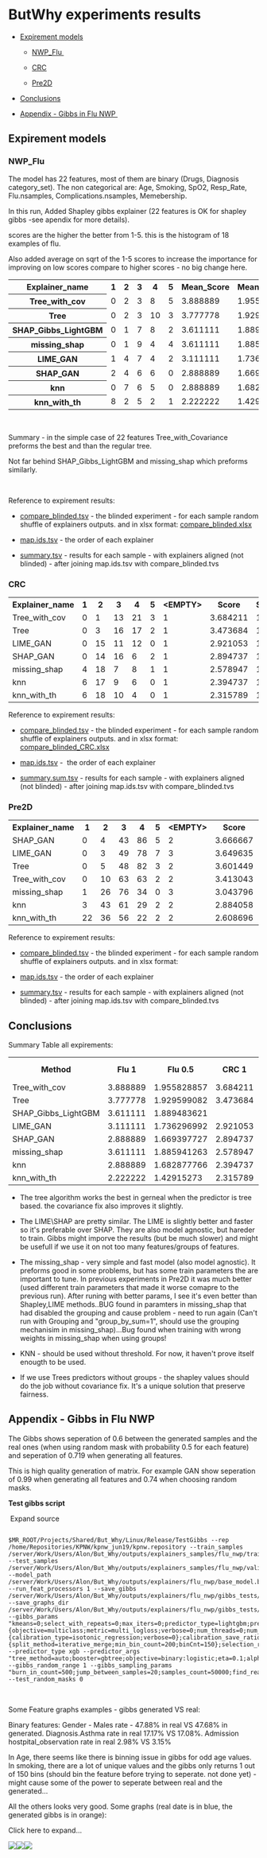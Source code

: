 # ButWhy experiments results

- [Expirement models](#ButWhyexperimentsresults-Expirementmodels)

  - [NWP_Flu ](#ButWhyexperimentsresults-NWP_Flu)

  - [CRC](#ButWhyexperimentsresults-CRC)

  - [Pre2D](#ButWhyexperimentsresults-Pre2D)

- [Conclusions](#ButWhyexperimentsresults-Conclusions)

- [Appendix - Gibbs in Flu NWP ](#ButWhyexperimentsresults-Appendix-GibbsinFluNWP)

## **Expirement models**

### NWP_Flu 

The model has 22 features, most of them are binary (Drugs, Diagnosis category_set). The non categorical are: Age, Smoking, SpO2, Resp_Rate, Flu.nsamples, Complications.nsamples, Memebership.

In this run, Added Shapley gibbs explainer (22 features is OK for shapley gibbs -see apendix for more details). 

scores are the higher the better from 1-5. this is the histogram of 18 examples of flu.

Also added average on sqrt of the 1-5 scores to increase the importance for improving on low scores compare to higher scores - no big change here.

<table><tbody>

<tr>

<th>Explainer_name</th>

<th>1</th>

<th>2</th>

<th>3</th>

<th>4</th>

<th>5</th>

<th>Mean_Score</th>

<th>Mean_of_Sqrt_Score</th>

</tr>

<tr>

<th>Tree_with_cov</th>

<td>0</td>

<td>2</td>

<td>3</td>

<td>8</td>

<td>5</td>

<td>3.888889</td>

<td>1.955828857</td>

</tr>

<tr>

<th>Tree</th>

<td>0</td>

<td>2</td>

<td>3</td>

<td>10</td>

<td>3</td>

<td>3.777778</td>

<td>1.929599082</td>

</tr>

<tr>

<th>SHAP_Gibbs_LightGBM</th>

<td>0</td>

<td>1</td>

<td>7</td>

<td>8</td>

<td>2</td>

<td>3.611111</td>

<td>1.889483621</td>

</tr>

<tr>

<th>missing_shap</th>

<td>0</td>

<td>1</td>

<td>9</td>

<td>4</td>

<td>4</td>

<td>3.611111</td>

<td>1.885941263</td>

</tr>

<tr>

<th>LIME_GAN</th>

<td>1</td>

<td>4</td>

<td>7</td>

<td>4</td>

<td>2</td>

<td>3.111111</td>

<td>1.736296992</td>

</tr>

<tr>

<th>SHAP_GAN</th>

<td>2</td>

<td>4</td>

<td>6</td>

<td>6</td>

<td>0</td>

<td>2.888889</td>

<td>1.669397727</td>

</tr>

<tr>

<th>knn</th>

<td>0</td>

<td>7</td>

<td>6</td>

<td>5</td>

<td>0</td>

<td>2.888889</td>

<td>1.682877766</td>

</tr>

<tr>

<th>knn_with_th</th>

<td>8</td>

<td>2</td>

<td>5</td>

<td>2</td>

<td>1</td>

<td>2.222222</td>

<td>1.42915273</td>

</tr>

</tbody></table>

 

Summary - in the simple case of 22 features Tree_with_Covariance preforms the best and than the regular tree.

Not far behind SHAP_Gibbs_LightGBM and missing_shap which preforms similarly.

 

Reference to expirement results:

- [compare_blinded.tsv](attachments/11207363/11207379.tsv) - the blinded experiment - for each sample random shuffle of explainers outputs. and in xlsx format: [compare_blinded.xlsx](attachments/11207363/11207385.xlsx)

- [map.ids.tsv](attachments/11207363/11207380.tsv) - the order of each explainer

- [summary.tsv](attachments/11207363/11207381.tsv) - results for each sample - with explainers aligned (not blinded) - after joining map.ids.tsv with compare_blinded.tvs

### CRC

<table><tbody>

<tr>

<th>Explainer_name</th>

<th>1</th>

<th>2</th>

<th>3</th>

<th>4</th>

<th>5</th>

<th>&lt;EMPTY&gt;</th>

<th>Score</th>

<th>Score_Sqrt</th>

</tr>

<tr>

<td>Tree_with_cov</td>

<td>0</td>

<td>1</td>

<td>13</td>

<td>21</td>

<td>3</td>

<td>1</td>

<td>3.684211</td>

<td>1.911555</td>

</tr>

<tr>

<td>Tree</td>

<td>0</td>

<td>3</td>

<td>16</td>

<td>17</td>

<td>2</td>

<td>1</td>

<td>3.473684</td>

<td>1.853358</td>

</tr>

<tr>

<td>LIME_GAN</td>

<td>0</td>

<td>15</td>

<td>11</td>

<td>12</td>

<td>0</td>

<td>1</td>

<td>2.921053</td>

<td>1.691204</td>

</tr>

<tr>

<td>SHAP_GAN</td>

<td>0</td>

<td>14</td>

<td>16</td>

<td>6</td>

<td>2</td>

<td>1</td>

<td>2.894737</td>

<td>1.683788</td>

</tr>

<tr>

<td>missing_shap</td>

<td>4</td>

<td>18</td>

<td>7</td>

<td>8</td>

<td>1</td>

<td>1</td>

<td>2.578947</td>

<td>1.574112</td>

</tr>

<tr>

<td>knn</td>

<td>6</td>

<td>17</td>

<td>9</td>

<td>6</td>

<td>0</td>

<td>1</td>

<td>2.394737</td>

<td>1.516581</td>

</tr>

<tr>

<td>knn_with_th</td>

<td>6</td>

<td>18</td>

<td>10</td>

<td>4</td>

<td>0</td>

<td>1</td>

<td>2.315789</td>

<td>1.494115</td>

</tr>

</tbody></table>

Reference to expirement results:

- [compare_blinded.tsv](attachments/11207363/11207379.tsv) - the blinded experiment - for each sample random shuffle of explainers outputs. and in xlsx format: [compare_blinded_CRC.xlsx](attachments/11207363/11207414.xlsx)

- [map.ids.tsv](attachments/11207363/11207380.tsv) -  the order of each explainer

- [summary.sum.tsv](attachments/11207363/11207415.tsv) - results for each sample - with explainers aligned (not blinded) - after joining map.ids.tsv with compare_blinded.tvs

### Pre2D

<table><tbody>

<tr>

<th>Explainer_name</th>

<th>1</th>

<th>2</th>

<th>3</th>

<th>4</th>

<th>5</th>

<th>&lt;EMPTY&gt;</th>

<th>Score</th>

<th>Score_of_Sqrt</th>

</tr>

<tr>

<td>SHAP_GAN</td>

<td>0</td>

<td>4</td>

<td>43</td>

<td>86</td>

<td>5</td>

<td>2</td>

<td>3.666667</td>

<td>1.908082456</td>

</tr>

<tr>

<td>LIME_GAN</td>

<td>0</td>

<td>3</td>

<td>49</td>

<td>78</td>

<td>7</td>

<td>3</td>

<td>3.649635</td>

<td>1.903398585</td>

</tr>

<tr>

<td>Tree</td>

<td>0</td>

<td>5</td>

<td>48</td>

<td>82</td>

<td>3</td>

<td>2</td>

<td>3.601449</td>

<td>1.890708047</td>

</tr>

<tr>

<td>Tree_with_cov</td>

<td>0</td>

<td>10</td>

<td>63</td>

<td>63</td>

<td>2</td>

<td>2</td>

<td>3.413043</td>

<td>1.838648351</td>

</tr>

<tr>

<td>missing_shap</td>

<td>1</td>

<td>26</td>

<td>76</td>

<td>34</td>

<td>0</td>

<td>3</td>

<td>3.043796</td>

<td>1.732886234</td>

</tr>

<tr>

<td>knn</td>

<td>3</td>

<td>43</td>

<td>61</td>

<td>29</td>

<td>2</td>

<td>2</td>

<td>2.884058</td>

<td>1.680713177</td>

</tr>

<tr>

<td>knn_with_th</td>

<td>22</td>

<td>36</td>

<td>56</td>

<td>22</td>

<td>2</td>

<td>2</td>

<td>2.608696</td>

<td>1.582454126</td>

</tr>

</tbody></table>

Reference to expirement results:

- [compare_blinded.tsv](attachments/11207363/11207379.tsv) - the blinded experiment - for each sample random shuffle of explainers outputs. and in xlsx format: 

- [map.ids.tsv](attachments/11207363/11207380.tsv) - the order of each explainer

- [summary.tsv](attachments/11207363/11207381.tsv) - results for each sample - with explainers aligned (not blinded) - after joining map.ids.tsv with compare_blinded.tvs

## **Conclusions**

Summary Table all expirements:

<table><tbody>

<tr>

<th>Method</th>

<th>Flu 1</th>

<th>Flu 0.5</th>

<th>CRC 1</th>

<th>CRC 0.5</th>

<th>Diabetes 1</th>

<th>Diabetes 0.5</th>

<th>L1</th>

<th>L0.5</th>

</tr>

<tr>

<td>Tree_with_cov</td>

<td>3.888889</td>

<td>1.955828857</td>

<td>3.684211</td>

<td>1.912</td>

<td>3.413043</td>

<td>1.8386484</td>

<td>3.662048</td>

<td>1.902011</td>

</tr>

<tr>

<td>Tree</td>

<td>3.777778</td>

<td>1.929599082</td>

<td>3.473684</td>

<td>1.853</td>

<td>3.601449</td>

<td>1.890708</td>

<td>3.617637</td>

<td>1.891222</td>

</tr>

<tr>

<td>SHAP_Gibbs_LightGBM</td>

<td>3.611111</td>

<td>1.889483621</td>

<td> </td>

<td> </td>

<td> </td>

<td> </td>

<td>3.611111</td>

<td>1.889484</td>

</tr>

<tr>

<td>LIME_GAN</td>

<td>3.111111</td>

<td>1.736296992</td>

<td>2.921053</td>

<td>1.691</td>

<td>3.649635</td>

<td>1.9033986</td>

<td>3.227266</td>

<td>1.776967</td>

</tr>

<tr>

<td>SHAP_GAN</td>

<td>2.888889</td>

<td>1.669397727</td>

<td>2.894737</td>

<td>1.684</td>

<td>3.666667</td>

<td>1.9080825</td>

<td>3.150098</td>

<td>1.753756</td>

</tr>

<tr>

<td>missing_shap</td>

<td>3.611111</td>

<td>1.885941263</td>

<td>2.578947</td>

<td>1.574</td>

<td>3.043796</td>

<td>1.7328862</td>

<td>3.077951</td>

<td>1.73098</td>

</tr>

<tr>

<td>knn</td>

<td>2.888889</td>

<td>1.682877766</td>

<td>2.394737</td>

<td>1.517</td>

<td>2.884058</td>

<td>1.6807132</td>

<td>2.722561</td>

<td>1.626724</td>

</tr>

<tr>

<td>knn_with_th</td>

<td>2.222222</td>

<td>1.42915273</td>

<td>2.315789</td>

<td>1.494</td>

<td>2.608696</td>

<td>1.5824541</td>

<td>2.382236</td>

<td>1.501907</td>

</tr>

</tbody></table>

- The tree algorithm works the best in gerneal when the predictor is tree based. the covariance fix also improves it slightly.

- The LIME\SHAP are pretty similar. The LIME is slightly better and faster so it's preferable over SHAP. They are also model agnostic, but hareder to train. Gibbs might imporve the results (but be much slower) and might be usefull if we use it on not too many features/groups of features.

- The missing_shap - very simple and fast model (also model agnostic). It preforms good in some problems, but has some train parameters the are important to tune. In previous experiments in Pre2D it was much better (used different train parameters that made it worse comapre to the previous run). After runing with better params, I see it's even better than Shapley,LIME methods..BUG found in paramters in missing_shap that had disabled the grouping and cause problem - need to run again (Can't run with Grouping and "group_by_sum=1", should use the grouping mechanisim in missing_shap)...Bug found when training with wrong weights in missing_shap when using groups!

- KNN - should be used without threshold. For now, it haven't prove itself enougth to be used.

- If we use Trees predictors without groups - the shapley values should do the job without covariance fix. It's a unique solution that preserve fairness. 

## Appendix - Gibbs in Flu NWP 

The Gibbs shows seperation of 0.6 between the generated samples and the real ones (when using random mask with probability 0.5 for each feature) and seperation of 0.719 when generating all features.

This is high quality generation of matrix. For example GAN show seperation of 0.99 when generating all features and 0.74 when choosing random masks.

**Test gibbs script**

 Expand source

```

$MR_ROOT/Projects/Shared/But_Why/Linux/Release/TestGibbs --rep /home/Repositories/KPNW/kpnw_jun19/kpnw.repository --train_samples /server/Work/Users/Alon/But_Why/outputs/explainers_samples/flu_nwp/train.samples --test_samples /server/Work/Users/Alon/But_Why/outputs/explainers_samples/flu_nwp/validation_full.samples --model_path /server/Work/Users/Alon/But_Why/outputs/explainers/flu_nwp/base_model.bin --run_feat_processors 1 --save_gibbs /server/Work/Users/Alon/But_Why/outputs/explainers/flu_nwp/gibbs_tests/test_gibbs.bin --save_graphs_dir /server/Work/Users/Alon/But_Why/outputs/explainers/flu_nwp/gibbs_tests/gibbs_graphs --gibbs_params "kmeans=0;select_with_repeats=0;max_iters=0;predictor_type=lightgbm;predictor_args={objective=multiclass;metric=multi_logloss;verbose=0;num_threads=0;num_trees=80;learning_rate=0.05;lambda_l2=0;metric_freq=50;is_training_metric=false;max_bin=255;min_data_in_leaf=30;feature_fraction=0.8;bagging_fraction=0.25;bagging_freq=4;is_unbalance=true;num_leaves=80};num_class_setup=num_class;calibration_string={calibration_type=isotonic_regression;verbose=0};calibration_save_ratio=0.2;bin_settings={split_method=iterative_merge;min_bin_count=200;binCnt=150};selection_ratio=1.0" --predictor_type xgb --predictor_args "tree_method=auto;booster=gbtree;objective=binary:logistic;eta=0.1;alpha=0;lambda=0.1;gamma=0.1;max_depth=4;colsample_bytree=1;colsample_bylevel=0.8;min_child_weight=10;num_round=100;subsample=0.7" --gibbs_random_range 1 --gibbs_sampling_params "burn_in_count=500;jump_between_samples=20;samples_count=50000;find_real_value_bin=1"   --test_random_masks 0 

```

 

Some Feature graphs examples - gibbs generated VS real:

Binary features: Gender - Males rate - 47.88% in real VS 47.68% in generated. Diagnosis.Asthma rate in real 17.17% VS 17.08%. Admission hostpital_observation rate in real 2.98% VS 3.15%

In Age, there seems like there is binning issue in gibbs for odd age values. In smoking, there are a lot of unique values and the gibbs only returns 1 out of 150 bins (should bin the feature before trying to seperate. not done yet) - might cause some of the power to seperate between real and the generated...

All the others looks very good. Some graphs (real date is in blue, the generated gibbs is in orange):

Click here to expand...

<img src="/attachments/11207363/11207367.png"/><img src="/attachments/11207363/11207365.png"/><img src="/attachments/11207363/11207366.png"/>

 

 

 

 

 

 

 

 

